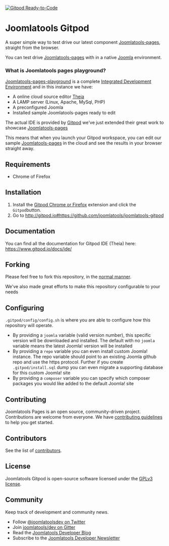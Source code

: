 [![Gitpod Ready-to-Code](https://img.shields.io/badge/Gitpod-ready--to--code-blue?logo=gitpod)](https://gitpod.io/#https://github.com/joomlatools/joomlatools-gitpod)
# Joomlatools Gitpod
A super simple way to test drive our latest component [Joomlatools-pages](https://github.com/joomlatools/joomlatools-pages), straight from the browser.

You can test drive [Joomlatools-pages](https://github.com/joomlatools/joomlatools-pages) with in a native [Joomla](https://github.com/joomla/joomla-cms) environment.

### What is Joomlatools pages playground?

[Joomlatools-pages-playground](https://github.com/joomlatools/joomlatools-pages-playground) is a complete [Integrated Development Environment](https://en.wikipedia.org/wiki/Integrated_development_environment) and in this instance we have: 

* A online cloud source editor [Theia](https://theia-ide.org/)
* A LAMP server (Linux, Apache, MySql, PHP)
* A preconfigured Joomla
* Installed sample Joomlatools-pages ready to edit 

The actual IDE is provided by [Gitpod](https://www.gitpod.io) we've just extended their great work to showcase [Joomlatools-pages](https://github.com/joomlatools/joomlatools-pages)

This means that when you launch your Gitpod workspace, you can edit our sample [Joomlatools-pages](https://github.com/joomlatools/joomlatools-pages) in the cloud and see  the results in your browser straight away.

## Requirements

* Chrome of Firefox

## Installation

1. Install the [Gitpod Chrome or Firefox](https://www.gitpod.io/docs/browser-extension/) extension and click the `Gitpod`button.
2. Go to http://gitpod.io#https://github.com/joomlatools/joomlatools-gitpod

## Documentation

You can find all the documentation for Gitpod IDE (Theia) here: https://www.gitpod.io/docs/ide/

## Forking 

Please feel free to fork this repository, in the [normal manner](https://help.github.com/en/github/getting-started-with-github/fork-a-repo#fork-an-example-repository). 

We've also made great efforts to make this repository configurable to your needs 

## Configuring

`.gitpod/config/config.sh` is where you are able to configure how this repository will operate.

* By providing a `joomla` variable (valid version number), this specific version will be downloaded and installed. The default with no `joomla` variable means the latest Joomla! version will be installed 
* By providing a `repo` variable you can even install custom Joomla! instance. The repo variable should point to an existing Joomla github repo and use the https protocol. 
Further if you create `.gitpod/install.sql` dump you can even migrate a supporting database for this custom Joomla! site 
* By providing a `composer` variable you can specify which composer packages you would like added to the default Joomla! site

## Contributing

Joomlatools Pages is an open source, community-driven project. Contributions are welcome from everyone. 
We have [contributing guidelines](CONTRIBUTING.md) to help you get started.

## Contributors

See the list of [contributors](https://github.com/joomlatools/joomlatools-gitpod/contributors).

## License

Joomlatools Gitpod is open-source software licensed under the [GPLv3 license](LICENSE.txt).

## Community

Keep track of development and community news.

* Follow [@joomlatoolsdev on Twitter](https://twitter.com/joomlatoolsdev)
* Join [joomlatools/dev on Gitter](http://gitter.im/joomlatools/dev)
* Read the [Joomlatools Developer Blog](https://www.joomlatools.com/developer/blog/)
* Subscribe to the [Joomlatools Developer Newsletter](https://www.joomlatools.com/developer/newsletter/)
